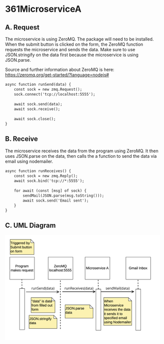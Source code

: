 # 361MicroserviceA

## A. Request
The microservice is using ZeroMQ. The package will need to be installed. When the submit button is clicked on the form, the ZeroMQ function requests the microservice and sends the data. Make sure to use JSON.stringify on the data first because the microservice is using JSON.parse.

Source and further information about ZeroMQ is here: https://zeromq.org/get-started/?language=nodejs#

```
async function runSend(data) {
    const sock = new zmq.Request();
    sock.connect('tcp://localhost:5555');

    await sock.send(data);
    await sock.receive();

    await sock.close();
}
```

## B. Receive
The microservice receives the data from the program using ZeroMQ. It then uses JSON.parse on the data, then calls the a function to send the data via email using nodemailer.

```
async function runReceives() {
    const sock = new zmq.Reply();
    await sock.bind('tcp://*:5555');

    for await (const [msg] of sock) {
        sendMail(JSON.parse(msg.toString()));
        await sock.send('Email sent');
    }
}
```

## C. UML Diagram
<img src="MicroserviceAUML.png" alt="UML Diagram">



